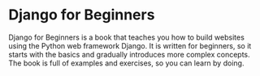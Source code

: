 # Django for Beginners

Django for Beginners is a book that teaches you how to build websites using the Python web framework Django. It is written for beginners, so it starts with the basics and gradually introduces more complex concepts. The book is full of examples and exercises, so you can learn by doing.
